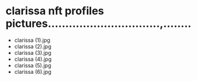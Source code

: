 # clarissa nft profiles pictures................................,........
- clarissa (1).jpg
- clarissa (2).jpg
- clarissa (3).jpg
- clarissa (4).jpg
- clarissa (5).jpg
- clarissa (6).jpg
